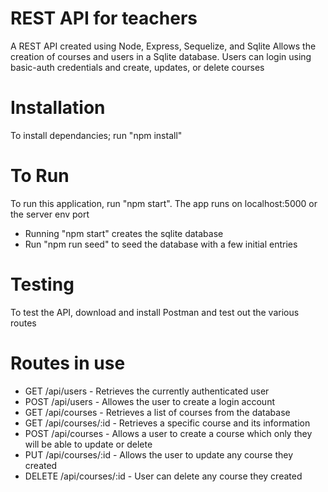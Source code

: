 # REST API for teachers
A REST API created using Node, Express, Sequelize, and Sqlite
Allows the creation of courses and users in a Sqlite database.
Users can login using basic-auth credentials and create, updates, or delete courses

# Installation
To install dependancies; run "npm install"


# To Run
To run this application, run "npm start".  The app runs on localhost:5000 or the server env port
 - Running "npm start" creates the sqlite database
 - Run "npm run seed" to seed the database with a few initial entries

# Testing
To test the API, download and install Postman and test out the various routes

# Routes in use
 - GET /api/users - Retrieves the currently authenticated user
 - POST /api/users - Allowes the user to create a login account
 - GET /api/courses - Retrieves a list of courses from the database
 - GET /api/courses/:id - Retrieves a specific course and its information
 - POST /api/courses - Allows a user to create a course which only they will be able to update or delete
 - PUT /api/courses/:id - Allows the user to update any course they created
 - DELETE /api/courses/:id - User can delete any course they created
